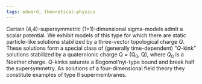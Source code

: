 ```yaml
---
tags: edward, theoretical-physics
---
```

Certain (4,4)-supersymmetric (1+1)-dimensional sigma-models admit a scalar potential. We exhibit models of this type for which there are static particle-like solutions stabilized by a three-vector topological charge *Q*. These solutions form a special class of (generally time-dependent) “*Q*-kink” solutions stabilized by a quaternionic charge Q = (Q<sub>0</sub>, Q), where *Q*<sub>0</sub> is a Noether charge. *Q*-kinks saturate a Bogomol'nyi-type bound and break half the supersymmetry. As solutions of a four-dimensional field theory they constitute examples of type II supermembranes.
